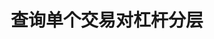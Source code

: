 ---
title: 查询单个交易对杠杆分层
position_number: 5
type: get
description: /az/future/market/v1/public/leverage/bracket/detail
parameters:
    -
        name: symbol
        type: string
        mandatory: true
        default: N/A
        description: 交易对
        ranges:
content_markdown: 注：**此方法不需要签名**
left_code_blocks:
    -
        code_block: "public void getKLine() {\r\n\tString text = HttpUtil.get(URL + \"/data/api/az/future/market/v1/getKLine?market=btc_usdt&type=1min&since=0\");\r\n\tSystem.out.println(text);\r\n}"
        title: Java
        language: java
right_code_blocks:
    - code_block: |-
        {
          "error": {
            "code": "",
            "msg": ""
          },
          "msgInfo": "success",
          "returnCode": 0,
          "result": {
            "symbol": "btc_usdt",
            "leverageBrackets": [
                  {
                    "symbol": "btc_usdt",       //交易对
                    "bracket": 1,               //档位
                    "maxNominalValue": "50000", //该层最大名义价值
                    "maintMarginRate": "0.004", //维持保证金率
                    "startMarginRate": "0.008", //起始保证金率
                    "maxLeverage": "125",       //最大杠杆倍数
                    "minLeverage": "1"          //最小杠杆倍数
                  }
            ]
          }
        }
      title: Response
      language: json
---